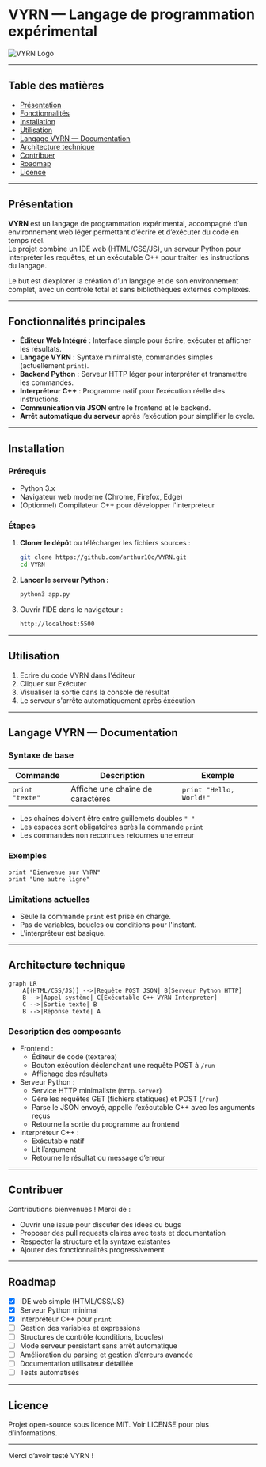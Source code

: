 # VYRN — Langage de programmation expérimental

![VYRN Logo](path/to/logo.png)

---

## Table des matières

- [Présentation](#présentation)  
- [Fonctionnalités](#fonctionnalités-principales)
- [Installation](#installation)  
- [Utilisation](#utilisation)  
- [Langage VYRN — Documentation](#langage-vyrn--documentation)  
- [Architecture technique](#architecture-technique)  
- [Contribuer](#contribuer)  
- [Roadmap](#roadmap)  
- [Licence](#licence)  

---

## Présentation

**VYRN** est un langage de programmation expérimental, accompagné d’un environnement web léger permettant d’écrire et d’exécuter du code en temps réel.  
Le projet combine un IDE web (HTML/CSS/JS), un serveur Python pour interpréter les requêtes, et un exécutable C++ pour traiter les instructions du langage.

Le but est d’explorer la création d’un langage et de son environnement complet, avec un contrôle total et sans bibliothèques externes complexes.

---

## Fonctionnalités principales

- **Éditeur Web Intégré** : Interface simple pour écrire, exécuter et afficher les résultats.  
- **Langage VYRN** : Syntaxe minimaliste, commandes simples (actuellement `print`).  
- **Backend Python** : Serveur HTTP léger pour interpréter et transmettre les commandes.  
- **Interpréteur C++** : Programme natif pour l’exécution réelle des instructions.  
- **Communication via JSON** entre le frontend et le backend.  
- **Arrêt automatique du serveur** après l’exécution pour simplifier le cycle.

---

## Installation

### Prérequis

- Python 3.x  
- Navigateur web moderne (Chrome, Firefox, Edge)  
- (Optionnel) Compilateur C++ pour développer l'interpréteur

### Étapes

1. **Cloner le dépôt** ou télécharger les fichiers sources :

   ```bash
   git clone https://github.com/arthur10o/VYRN.git
   cd VYRN

2. **Lancer le serveur Python :**
   ```bash
   python3 app.py
3. Ouvrir l’IDE dans le navigateur :
   ```bash
   http://localhost:5500

---

## Utilisation
1. Ecrire du code VYRN dans l'éditeur
2. Cliquer sur Exécuter
3. Visualiser la sortie dans la console de résultat
4. Le serveur s'arrête automatiquement après éxécution

---

## Langage VYRN — Documentation
### Syntaxe de base
| Commande        | Description                      | Exemple                 |
|----------------|----------------------------------|-------------------------|
| `print "texte"` | Affiche une chaîne de caractères | `print "Hello, World!"` |

- Les chaines doivent être entre guillemets doubles ```" "```
- Les espaces sont obligatoires après la commande ```print```
- Les commandes non reconnues retournes une erreur

### Exemples
```vy
print "Bienvenue sur VYRN"
print "Une autre ligne"
```

### Limitations actuelles
- Seule la commande ```print``` est prise en charge.
- Pas de variables, boucles ou conditions pour l'instant.
- L'interpréteur est basique.

---


## Architecture technique
```mermaid
graph LR 
    A[(HTML/CSS/JS)] -->|Requête POST JSON| B[Serveur Python HTTP]
    B -->|Appel système| C[Exécutable C++ VYRN Interpreter]
    C -->|Sortie texte| B
    B -->|Réponse texte| A
```
### Description des composants
- Frontend :
    - Éditeur de code (textarea)
    - Bouton exécution déclenchant une requête POST à ```/run```
    - Affichage des résultats
- Serveur Python :
    - Service HTTP minimaliste (```http.server```)
    - Gère les requêtes GET (fichiers statiques) et POST (```/run```)
    - Parse le JSON envoyé, appelle l’exécutable C++ avec les arguments reçus
    - Retourne la sortie du programme au frontend
- Interpréteur C++ :
    - Exécutable natif
    - Lit l’argument
    - Retourne le résultat ou message d’erreur

---

## Contribuer
Contributions bienvenues !
Merci de :
- Ouvrir une issue pour discuter des idées ou bugs
- Proposer des pull requests claires avec tests et documentation
- Respecter la structure et la syntaxe existantes
- Ajouter des fonctionnalités progressivement

---

## Roadmap
- [x] IDE web simple (HTML/CSS/JS)
- [x] Serveur Python minimal
- [x] Interpréteur C++ pour `print`
- [ ] Gestion des variables et expressions
- [ ] Structures de contrôle (conditions, boucles)
- [ ] Mode serveur persistant sans arrêt automatique
- [ ] Amélioration du parsing et gestion d’erreurs avancée
- [ ] Documentation utilisateur détaillée
- [ ] Tests automatisés

---

## Licence
Projet open-source sous licence MIT.
Voir LICENSE pour plus d’informations.

---

Merci d’avoir testé VYRN !
